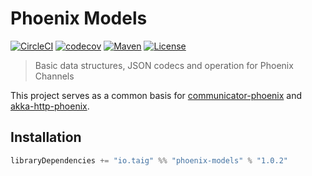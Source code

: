 # Phoenix Models

[![CircleCI](https://circleci.com/gh/Taig/phoenix-models.svg?style=shield)](https://circleci.com/gh/Taig/phoenix-models)
[![codecov](https://codecov.io/gh/Taig/phoenix-models/branch/master/graph/badge.svg)](https://codecov.io/gh/Taig/phoenix-models)
[![Maven](https://img.shields.io/maven-central/v/io.taig/phoenix-models_2.12.svg)](http://search.maven.org/#artifactdetails%7Cio.taig%7phoenix-models_2.12%7C1.0.2%7Cjar)
[![License](https://img.shields.io/badge/license-MIT-blue.svg)](https://raw.githubusercontent.com/Taig/phoenix-models/master/LICENSE)

> Basic data structures, JSON codecs and operation for Phoenix Channels

This project serves as a common basis for [communicator-phoenix][1] and [akka-http-phoenix][2].


## Installation

```scala
libraryDependencies += "io.taig" %% "phoenix-models" % "1.0.2"
```

[1]: https://github.com/Taig/communicator
[2]: https://github.com/Taig/akka-http-phoenix